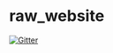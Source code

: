 # raw_website

[![Gitter](https://badges.gitter.im/TaylorOshan/test.svg)](https://gitter.im/TaylorOshan/test?utm_source=badge&utm_medium=badge&utm_campaign=pr-badge&utm_content=badge)